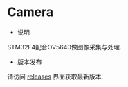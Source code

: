 # Camera
* 说明

STM32F4配合OV5640做图像采集与处理.

* 版本发布

请访问 [releases](https://github.com/shuanglengyunji/Camera/releases) 界面获取最新版本.
